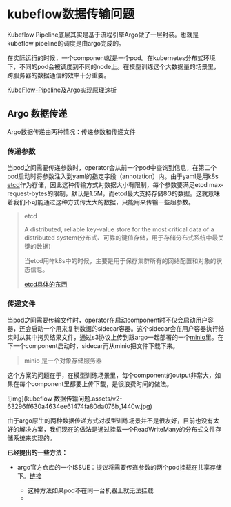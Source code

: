 # kubeflow数据传输问题

Kubeflow Pipeline底层其实是基于流程引擎Argo做了一层封装。也就是kubeflow pipeline的调度是由argo完成的。

在实际运行的时候，一个component就是一个pod。在kubernetes分布式环境下，不同的pod会被调度到不同的node上。在模型训练这个大数据量的场景里，跨服务器的数据通信的效率十分重要。

[KubeFlow-Pipeline及Argo实现原理速析](https://bbs.huaweicloud.com/blogs/172101)

## Argo 数据传递

Argo数据传递由两种情况：传递参数和传递文件

### 传递参数

当pod之间需要传递参数时，operator会从前一个pod中查询到信息，在第二个pod启动时将参数注入到yaml的指定字段（annotation）内。由于yaml是用k8s [etcd](https://etcd.io)作为存储，因此这种传输方式对数据大小有限制，每个参数要满足etcd max-request-bytes的限制，默认是1.5M，而etcd最大支持存储8G的数据。这就意味着我们不可能通过这种方式传太大的数据，只能用来传输一些超参数。

> etcd
>
>  A distributed, reliable key-value store for the most critical data of a distributed system(分布式、可靠的键值存储，用于存储分布式系统中最关键的数据)
>
> 当etcd用咋k8s中的时候，主要是用于保存集群所有的网络配置和对象的状态信息。
>
> [etcd具体的东西](https://matthewpalmer.net/kubernetes-app-developer/articles/how-does-kubernetes-use-etcd.html)



### 传递文件

当pod之间需要传输文件时，operator在启动component时不仅会启动用户容器，还会启动一个用来复制数据的sidecar容器。这个sidecar会在用户容器执行结束时从其中拷贝结果文件，通过s3协议上传到跟argo一起部署的一个[minio](http://www.minio.org.cn)里。在下一个component启动时，sidecar再从minio把文件下载下来。

> minio 是一个对象存储服务器

这个方案的问题在于，在模型训练场景里，每个component的output非常大，如果在每个component里都要上传下载，是很浪费时间的做法。

![img](kubeflow 数据传输问题.assets/v2-63296ff630a4634ee61474fa80da076b_1440w.jpg)

由于argo原生的两种数据传递方式对模型训练场景并不是很友好，目前也没有太好的解决方案，我们现在的做法是通过挂载一个ReadWriteMany的分布式文件存储系统来实现的。

**已经提出的一些方法：**

+ argo官方仓库的一个ISSUE：提议将需要传递参数的两个pod挂载在共享存储下。[链接](https://github.com/argoproj/argo-workflows/issues/1349)

	+ 这种方法如果pod不在同一台机器上就无法挂载
	+ 
	
	